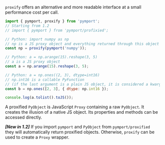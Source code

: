 `proxify` offers an alternative and more readable interface at a small performance cost per call.

```js
import { pymport, proxify } from 'pymport';
// Starting from 1.2
// import { pymport } from 'pymport/profixied';

// Python: import numpy as np
// np is a JS proxy object and everything returned through this object will also be proxified
const np = proxify(pymport('numpy'));

// Python: a = np.arange(15).reshape(3, 5)
// a is a JS proxy object
const a = np.arange(15).reshape(3, 5);

// Python: a = np.ones((2, 3), dtype=int16)
// np.int16 is a callable PyFunction
// (if the last argument is a plain JS object, it is considered a kwargs argument)
const b = np.ones([2, 3], { dtype: np.int16 });

console.log(a.tolist().toJS());
```

A proxified `PyObject` is JavaScript `Proxy` containing a raw `PyObject`. It creates the illusion of a native JS object. Its properties and methods can be accessed directly.

***[New in 1.2]*** If you import `pymport` and `PyObject` from `pymport/proxified` they will automatically return proxified objects. Otherwise, `proxify` can be used to create a `Proxy` wrapper.
